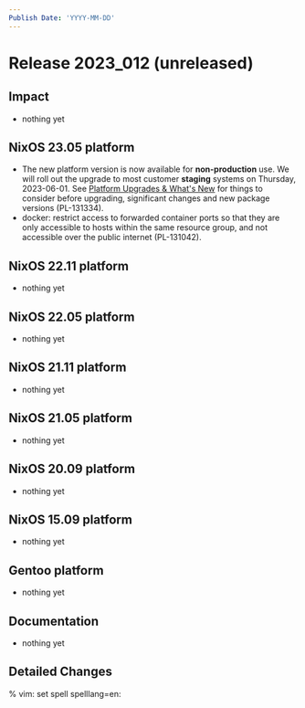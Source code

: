 ```yaml
---
Publish Date: 'YYYY-MM-DD'
---
```


# Release 2023_012 (unreleased)

## Impact

- nothing yet

## NixOS 23.05 platform

- The new platform version is now available for **non-production** use. We
  will roll out the upgrade to most customer **staging** systems on Thursday,
  2023-06-01.
  See [Platform Upgrades & What's New](https://doc.flyingcircus.io/roles/fc-23.05-dev/upgrade.html)
  for things to consider before upgrading, significant changes and new package
  versions (PL-131334).
- docker: restrict access to forwarded container ports so that they are only
  accessible to hosts within the same resource group, and not accessible over
  the public internet (PL-131042).

## NixOS 22.11 platform

- nothing yet

## NixOS 22.05 platform

- nothing yet

## NixOS 21.11 platform

- nothing yet

## NixOS 21.05 platform

- nothing yet

## NixOS 20.09 platform

- nothing yet

## NixOS 15.09 platform

- nothing yet

## Gentoo platform

- nothing yet

## Documentation

- nothing yet

## Detailed Changes

% vim: set spell spelllang=en:
